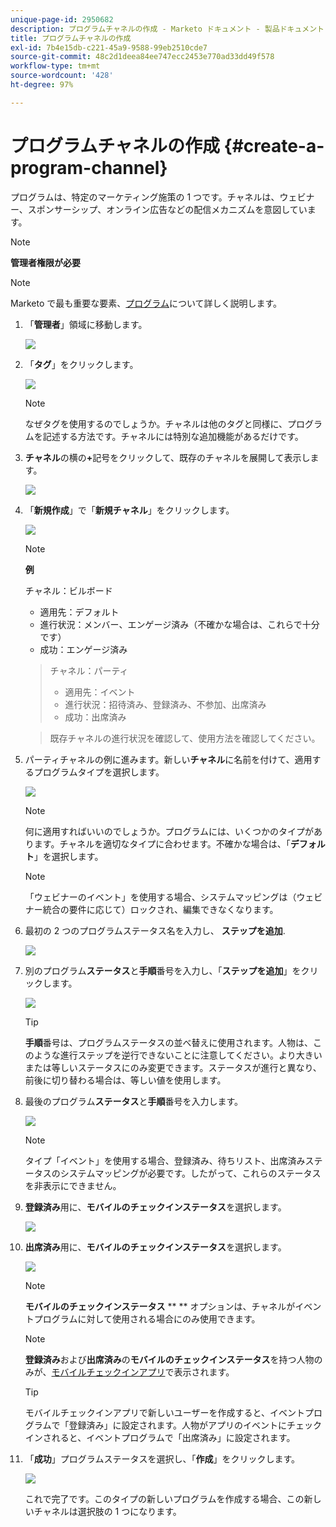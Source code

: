 ```yaml
---
unique-page-id: 2950682
description: プログラムチャネルの作成 - Marketo ドキュメント - 製品ドキュメント
title: プログラムチャネルの作成
exl-id: 7b4e15db-c221-45a9-9588-99eb2510cde7
source-git-commit: 48c2d1deea84ee747ecc2453e770ad33dd49f578
workflow-type: tm+mt
source-wordcount: '428'
ht-degree: 97%

---
```


# プログラムチャネルの作成 {#create-a-program-channel}

プログラムは、特定のマーケティング施策の 1 つです。チャネルは、ウェビナー、スポンサーシップ、オンライン広告などの配信メカニズムを意図しています。

>[!NOTE]
>
>**管理者権限が必要**

>[!NOTE]
>
>Marketo で最も重要な要素、[プログラム](/help/marketo/product-docs/core-marketo-concepts/programs/creating-programs/understanding-programs.md)について詳しく説明します。

1. 「**管理者**」領域に移動します。

   ![](assets/create-a-program-channel-1.png)

1. 「**タグ**」をクリックします。

   ![](assets/create-a-program-channel-2.png)

   >[!NOTE]
   >
   >なぜタグを使用するのでしょうか。チャネルは他のタグと同様に、プログラムを記述する方法です。チャネルには特別な追加機能があるだけです。

1. **チャネル**&#x200B;の横の&#x200B;**+**&#x200B;記号をクリックして、既存のチャネルを展開して表示します。

   ![](assets/create-a-program-channel-3.png)

1. 「**新規作成**」で「**新規チャネル**」をクリックします。

   ![](assets/create-a-program-channel-4.png)

   >[!NOTE]
   >
   >**例**
   >
   >チャネル：ビルボード
   >
   >* 適用先：デフォルト
   >* 進行状況：メンバー、エンゲージ済み（不確かな場合は、これらで十分です）
   >* 成功：エンゲージ済み

   >
   >チャネル：パーティ
   >
   >* 適用先：イベント
   >* 進行状況：招待済み、登録済み、不参加、出席済み
   >* 成功：出席済み

   >
   >既存チャネルの進行状況を確認して、使用方法を確認してください。

1. パーティチャネルの例に進みます。新しい&#x200B;**チャネル**&#x200B;に名前を付けて、適用するプログラムタイプを選択します。

   ![](assets/create-a-program-channel-5.png)

   >[!NOTE]
   >
   >何に適用すればいいのでしょうか。プログラムには、いくつかのタイプがあります。チャネルを適切なタイプに合わせます。不確かな場合は、「**デフォルト**」を選択します。

   >[!NOTE]
   >
   >「ウェビナーのイベント」を使用する場合、システムマッピングは（ウェビナー統合の要件に応じて）ロックされ、編集できなくなります。

1. 最初の 2 つのプログラムステータス名を入力し、 **ステップを追加**.

   ![](assets/create-a-program-channel-6.png)

1. 別のプログラム&#x200B;**ステータス**&#x200B;と&#x200B;**手順**&#x200B;番号を入力し、「**ステップを追加**」をクリックします。

   ![](assets/create-a-program-channel-7.png)

   >[!TIP]
   >
   >**手順**&#x200B;番号は、プログラムステータスの並べ替えに使用されます。人物は、このような進行ステップを逆行できないことに注意してください。より大きいまたは等しいステータスにのみ変更できます。ステータスが進行と異なり、前後に切り替わる場合は、等しい値を使用します。

1. 最後のプログラム&#x200B;**ステータス**&#x200B;と&#x200B;**手順**&#x200B;番号を入力します。

   ![](assets/create-a-program-channel-8.png)

   >[!NOTE]
   >
   >タイプ「イベント」を使用する場合、登録済み、待ちリスト、出席済みステータスのシステムマッピングが必要です。したがって、これらのステータスを非表示にできません。

1. **登録済み**&#x200B;用に、**モバイルのチェックインステータス**&#x200B;を選択します。

   ![](assets/create-a-program-channel-9.png)

1. **出席済み**&#x200B;用に、**モバイルのチェックインステータス**&#x200B;を選択します。

   ![](assets/create-a-program-channel-10.png)

   >[!NOTE]
   >
   >**モバイルのチェックインステータス** ** ** オプションは、チャネルがイベントプログラムに対して使用される場合にのみ使用できます。

   >[!NOTE]
   >
   >**登録済み**&#x200B;および&#x200B;**出席済み**&#x200B;の&#x200B;**モバイルのチェックインステータス**&#x200B;を持つ人物のみが、[モバイルチェックインアプリ](/help/marketo/product-docs/core-marketo-concepts/mobile-apps/event-check-in/event-check-in-overview.md)で表示されます。

   >[!TIP]
   >
   >モバイルチェックインアプリで新しいユーザーを作成すると、イベントプログラムで「登録済み」に設定されます。人物がアプリのイベントにチェックインされると、イベントプログラムで「出席済み」に設定されます。

1. 「**成功**」プログラムステータスを選択し、「**作成**」をクリックします。

   ![](assets/create-a-program-channel-11.png)

   これで完了です。このタイプの新しいプログラムを作成する場合、この新しいチャネルは選択肢の 1 つになります。
